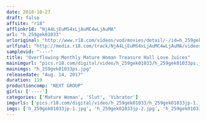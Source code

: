 ```yaml
---
date: 2018-10-27
draft: false
affsite: "r18"
afflinkr18: "NjA4LjEuMS4xLjAuMC4wLjAuMA"
url: "h_259gek01033"
urloriginal: "http://www.r18.com/videos/vod/movies/detail/-/id=h_259gek01033"
urlfinal: "http://media.r18.com/track/NjA4LjEuMS4xLjAuMC4wLjAuMA/videos/vod/movies/detail/-/id=h_259gek01033"
samplevid: "----"
title: "Overflowing Monthly Mature Woman Treasure Hall Love Juices"
mainimgurl: "pics.r18.com/digital/video/h_259gek01033/h_259gek01033ps.jpg"
mainimgs: "h_259gek01033ps.jpg"
releasedate: "Aug. 14, 2017"
duration: 119
productioncomp: "NEXT GROUP"
girls: ['----']
categories: ['Mature Woman', 'Slut', 'Vibrator']
imgurls: ['pics.r18.com/digital/video/h_259gek01033/h_259gek01033jp-1.jpg', 'pics.r18.com/digital/video/h_259gek01033/h_259gek01033jp-2.jpg', 'pics.r18.com/digital/video/h_259gek01033/h_259gek01033jp-3.jpg', 'pics.r18.com/digital/video/h_259gek01033/h_259gek01033jp-4.jpg', 'pics.r18.com/digital/video/h_259gek01033/h_259gek01033jp-5.jpg', 'pics.r18.com/digital/video/h_259gek01033/h_259gek01033jp-6.jpg', 'pics.r18.com/digital/video/h_259gek01033/h_259gek01033jp-7.jpg', 'pics.r18.com/digital/video/h_259gek01033/h_259gek01033jp-8.jpg', 'pics.r18.com/digital/video/h_259gek01033/h_259gek01033jp-9.jpg', 'pics.r18.com/digital/video/h_259gek01033/h_259gek01033jp-10.jpg', 'pics.r18.com/digital/video/h_259gek01033/h_259gek01033jp-11.jpg', 'pics.r18.com/digital/video/h_259gek01033/h_259gek01033jp-12.jpg', 'pics.r18.com/digital/video/h_259gek01033/h_259gek01033jp-13.jpg', 'pics.r18.com/digital/video/h_259gek01033/h_259gek01033jp-14.jpg', 'pics.r18.com/digital/video/h_259gek01033/h_259gek01033jp-15.jpg', 'pics.r18.com/digital/video/h_259gek01033/h_259gek01033jp-16.jpg', 'pics.r18.com/digital/video/h_259gek01033/h_259gek01033jp-17.jpg', 'pics.r18.com/digital/video/h_259gek01033/h_259gek01033jp-18.jpg', 'pics.r18.com/digital/video/h_259gek01033/h_259gek01033jp-19.jpg', 'pics.r18.com/digital/video/h_259gek01033/h_259gek01033jp-20.jpg']
imgs: ['h_259gek01033jp-1.jpg', 'h_259gek01033jp-2.jpg', 'h_259gek01033jp-3.jpg', 'h_259gek01033jp-4.jpg', 'h_259gek01033jp-5.jpg', 'h_259gek01033jp-6.jpg', 'h_259gek01033jp-7.jpg', 'h_259gek01033jp-8.jpg', 'h_259gek01033jp-9.jpg', 'h_259gek01033jp-10.jpg', 'h_259gek01033jp-11.jpg', 'h_259gek01033jp-12.jpg', 'h_259gek01033jp-13.jpg', 'h_259gek01033jp-14.jpg', 'h_259gek01033jp-15.jpg', 'h_259gek01033jp-16.jpg', 'h_259gek01033jp-17.jpg', 'h_259gek01033jp-18.jpg', 'h_259gek01033jp-19.jpg', 'h_259gek01033jp-20.jpg']
---
```

